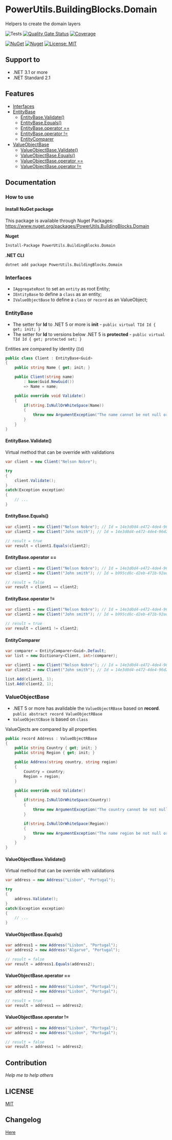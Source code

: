 # PowerUtils.BuildingBlocks.Domain
Helpers to create the domain layers

![Tests](https://github.com/TechNobre/PowerUtils.BuildingBlocks.Domain/actions/workflows/test-project.yml/badge.svg)
[![Quality Gate Status](https://sonarcloud.io/api/project_badges/measure?project=TechNobre_PowerUtils.BuildingBlocks.Domain&metric=alert_status)](https://sonarcloud.io/summary/new_code?id=TechNobre_PowerUtils.BuildingBlocks.Domain)
[![Coverage](https://sonarcloud.io/api/project_badges/measure?project=TechNobre_PowerUtils.BuildingBlocks.Domain&metric=coverage)](https://sonarcloud.io/summary/new_code?id=TechNobre_PowerUtils.BuildingBlocks.Domain)

[![NuGet](https://img.shields.io/nuget/v/PowerUtils.BuildingBlocks.Domain.svg)](https://www.nuget.org/packages/PowerUtils.BuildingBlocks.Domain)
[![Nuget](https://img.shields.io/nuget/dt/PowerUtils.BuildingBlocks.Domain.svg)](https://www.nuget.org/packages/PowerUtils.BuildingBlocks.Domain)
[![License: MIT](https://img.shields.io/github/license/TechNobre/PowerUtils.BuildingBlocks.Domain.svg)](https://github.com/TechNobre/PowerUtils.BuildingBlocks.Domain/blob/main/LICENSE)



## Support to
- .NET 3.1 or more
- .NET Standard 2.1



## Features

- [Interfaces](#Interfaces)
- [EntityBase](#EntityBase)
  - [EntityBase.Validate()](#EntityBase.Validate)
  - [EntityBase.Equals()](#EntityBase.Equals)
  - [EntityBase.operator ==](#EntityBase.EqualityOperator)
  - [EntityBase.operator !=](#EntityBase.InequalityOperator)
  - [EntityComparer](#IEntityBase.EntityComparer)
- [ValueObjectBase](#ValueObjectBase)
  - [ValueObjectBase.Validate()](#ValueObjectBase.Validate)
  - [ValueObjectBase.Equals()](#ValueObjectBase.Equals)
  - [ValueObjectBase.operator ==](#ValueObjectBase.EqualityOperator)
  - [ValueObjectBase.operator !=](#ValueObjectBase.InequalityOperator)



## Documentation

### How to use

#### Install NuGet package
This package is available through Nuget Packages: https://www.nuget.org/packages/PowerUtils.BuildingBlocks.Domain

**Nuget**
```bash
Install-Package PowerUtils.BuildingBlocks.Domain
```

**.NET CLI**
```
dotnet add package PowerUtils.BuildingBlocks.Domain
```



### Interfaces <a name="Interfaces"></a>
- `IAggregateRoot` to set an `entity` as root Entity;
- `IEntityBase` to define a `class` as an entity;
- `IValueObjectBase` to define a `class` or `record` as an ValueObject;



### EntityBase <a name="EntityBase"></a>
- The setter for **Id** to .NET 5 or more is **init** - `public virtual TId Id { get; init; }`
- The setter for **Id** to versions below .NET 5 is **protected** - `public virtual TId Id { get; protected set; }`

Entities are compared by identity (`Id`)

```csharp
public class Client : EntityBase<Guid>
{
    public string Name { get; init; }

    public Client(string name)
        : base(Guid.NewGuid())
        => Name = name;

    public override void Validate()
    {
        if(string.IsNullOrWhiteSpace(Name))
        {
            throw new ArgumentException("The name cannot be not null or empty");
        }
    }
}
```


#### EntityBase.Validate() <a name="EntityBase.Validate"></a>
Virtual method that can be override with validations

```csharp
var client = new Client("Nelson Nobre");

try
{
    client.Validate();
}
catch(Exception exception)
{
    // ...
}
```


#### EntityBase.Equals() <a name="EntityBase.Equals"></a>
```csharp
var client1 = new Client("Nelson Nobre"); // Id = 14e3d0d4-e472-4de4-96d2-2992c537c73a
var client2 = new Client("John smith"); // Id = 14e3d0d4-e472-4de4-96d2-2992c537c73a

// result = true
var result = client1.Equals(client2);
```


#### EntityBase.operator == <a name="EntityBase.EqualityOperator"></a>
```csharp
var client1 = new Client("Nelson Nobre"); // Id = 14e3d0d4-e472-4de4-96d2-2992c537c73a
var client2 = new Client("John smith"); // Id = b995cd6c-d2eb-471b-92ad-5c641b90fa82

// result = false
var result = client1 == client2;
```


#### EntityBase.operator != <a name="EntityBase.InequalityOperator"></a>
```csharp
var client1 = new Client("Nelson Nobre"); // Id = 14e3d0d4-e472-4de4-96d2-2992c537c73a
var client2 = new Client("John smith"); // Id = b995cd6c-d2eb-471b-92ad-5c641b90fa82

// result = true
var result = client1 != client2;
```


#### EntityComparer <a name="IEntityBase.EntityComparer"></a>
```csharp
var comparer = EntityComparer<Guid>.Default;
var list = new Dictionary<Client, int>(comparer);

var client1 = new Client("Nelson Nobre"); // Id = 14e3d0d4-e472-4de4-96d2-2992c537c73a
var client2 = new Client("John smith"); // Id = 14e3d0d4-e472-4de4-96d2-2992c537c73a

list.Add(client1, 1);
list.Add(client2, 1);
```



### ValueObjectBase <a name="ValueObjectBase"></a>
- .NET 5 or more has avalidable the `ValueObjectRBase` based on **record**. `public abstract record ValueObjectRBase`
- `ValueObjectCBase` is based on `class`

ValueOjects are compared by all properties

```csharp
public record Address : ValueObjectRBase
{
    public string Country { get; init; }
    public string Region { get; init; }

    public Address(string country, string region)
    {
        Country = country;
        Region = region;
    }

    public override void Validate()
    {
        if(string.IsNullOrWhiteSpace(Country))
        {
            throw new ArgumentException("The country cannot be not null or empty");
        }

        if(string.IsNullOrWhiteSpace(Region))
        {
            throw new ArgumentException("The name region be not null or empty");
        }
    }
}
```


#### ValueObjectBase.Validate() <a name="ValueObjectBase.Validate"></a>
Virtual method that can be override with validations

```csharp
var address = new Address("Lisbon", "Portugal");

try
{
    address.Validate();
}
catch(Exception exception)
{
    // ...
}
```


#### ValueObjectBase.Equals() <a name="ValueObjectBase.Equals"></a>
```csharp
var address1 = new Address("Lisbon", "Portugal");
var address2 = new Address("Algarve", "Portugal");

// result = false
var result = address1.Equals(address2);
```


#### ValueObjectBase.operator == <a name="ValueObjectBase.EqualityOperator"></a>
```csharp
var address1 = new Address("Lisbon", "Portugal");
var address2 = new Address("Lisbon", "Portugal");

// result = true
var result = address1 == address2;
```


#### ValueObjectBase.operator != <a name="ValueObjectBase.InequalityOperator"></a>
```csharp
var address1 = new Address("Lisbon", "Portugal");
var address2 = new Address("Lisbon", "Portugal");

// result = false
var result = address1 != address2;
```



## Contribution

*Help me to help others*



## LICENSE

[MIT](https://github.com/TechNobre/PowerUtils.BuildingBlocks.Domain/blob/main/LICENSE)



## Changelog

[Here](./CHANGELOG.md)

